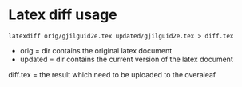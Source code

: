 # Latex diff usage

`latexdiff orig/gjilguid2e.tex updated/gjilguid2e.tex > diff.tex`

- orig = dir contains the original latex document
- updated = dir contains the current version of the latex document

diff.tex = the result which need to be uploaded to the overaleaf
